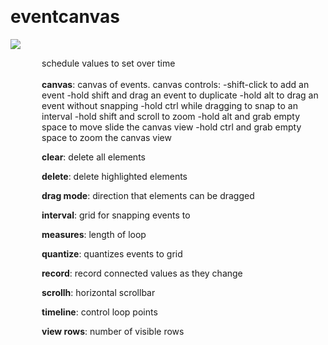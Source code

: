 
<a name=eventcanvas></a><br>
# <b>eventcanvas</b>
<img src="https://www.bespokesynth.com/docs/screenshots/eventcanvas.png"><br>
<div style="display:inline-block;margin-left:50px;">
schedule values to set over time<br/><br/>
<b>canvas</b>: canvas of events. canvas controls:
-shift-click to add an event
-hold shift and drag an event to duplicate
-hold alt to drag an event without snapping
-hold ctrl while dragging to snap to an interval
-hold shift and scroll to zoom
-hold alt and grab empty space to move slide the canvas view
-hold ctrl and grab empty space to zoom the canvas view<br>

<b>clear</b>: delete all elements<br>

<b>delete</b>: delete highlighted elements<br>

<b>drag mode</b>: direction that elements can be dragged<br>

<b>interval</b>: grid for snapping events to<br>

<b>measures</b>: length of loop<br>

<b>quantize</b>: quantizes events to grid<br>

<b>record</b>: record connected values as they change<br>

<b>scrollh</b>: horizontal scrollbar<br>

<b>timeline</b>: control loop points<br>

<b>view rows</b>: number of visible rows<br>
